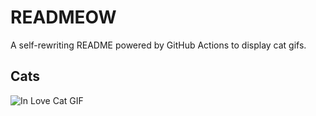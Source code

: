 # READMEOW

A self-rewriting README powered by GitHub Actions to display cat gifs.

## Cats

![In Love Cat GIF](https://media2.giphy.com/media/MDJ9IbxxvDUQM/200.gif?cid=9acd02daorco9rzi6ws5pwulv5htj1q2bn0gcinpykco2fis&ep=v1_gifs_search&rid=200.gif&ct=g)
